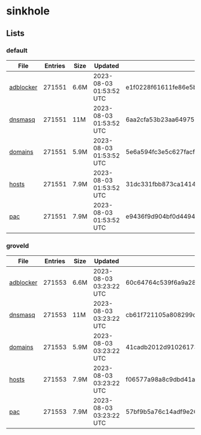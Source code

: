 # sinkhole

## Lists

### default

|File|Entries|Size|Updated|Hash|
|-|-|-|-|-|
|[adblocker](https://raw.githubusercontent.com/groveld/sinkhole/lists/default/adblocker.txt)|271551|6.6M|2023-08-03 01:53:52 UTC|e1f0228f61611fe86e5b235f0d68ff2d64621a418f6acee91f739d413dff4480|
|[dnsmasq](https://raw.githubusercontent.com/groveld/sinkhole/lists/default/dnsmasq.txt)|271551|11M|2023-08-03 01:53:52 UTC|6aa2cfa53b23aa64975eda55e9ae0f2dcd7b8c9934178862cf4899a4874167fa|
|[domains](https://raw.githubusercontent.com/groveld/sinkhole/lists/default/domains.txt)|271551|5.9M|2023-08-03 01:53:52 UTC|5e6a594fc3e5c627facff00e81f20899714fc2661c6257c5c3f981bf2d12254a|
|[hosts](https://raw.githubusercontent.com/groveld/sinkhole/lists/default/hosts.txt)|271551|7.9M|2023-08-03 01:53:52 UTC|31dc331fbb873ca14140999e9a099afb7fb4a213008d1aef543b45650c76e15c|
|[pac](https://raw.githubusercontent.com/groveld/sinkhole/lists/default/pac.txt)|271551|7.9M|2023-08-03 01:53:52 UTC|e9436f9d904bf0d4494c28b07af42cd307ea0d299159a16c84c6363cff040f80|

### groveld

|File|Entries|Size|Updated|Hash|
|-|-|-|-|-|
|[adblocker](https://raw.githubusercontent.com/groveld/sinkhole/lists/groveld/adblocker.txt)|271553|6.6M|2023-08-03 03:23:22 UTC|60c64764c539f6a9a28f8bbfb90a308277dcb2299514e8ec5d885ba2c77d39d9|
|[dnsmasq](https://raw.githubusercontent.com/groveld/sinkhole/lists/groveld/dnsmasq.txt)|271553|11M|2023-08-03 03:23:22 UTC|cb61f721105a808299d27319a030ad7c0c802327d5f0a373cf82ed0af7c6f07a|
|[domains](https://raw.githubusercontent.com/groveld/sinkhole/lists/groveld/domains.txt)|271553|5.9M|2023-08-03 03:23:22 UTC|41cadb2012d91026173bfa0a3afc78739482664bd7d619fcc87a006abae55efb|
|[hosts](https://raw.githubusercontent.com/groveld/sinkhole/lists/groveld/hosts.txt)|271553|7.9M|2023-08-03 03:23:22 UTC|f06577a98a8c9dbd41a019953fb8a2bb4aeeb5d227de23e3a32e7491e5e79240|
|[pac](https://raw.githubusercontent.com/groveld/sinkhole/lists/groveld/pac.txt)|271553|7.9M|2023-08-03 03:23:22 UTC|57bf9b5a76c14adf9e261cc0bef407b57906dc92a8ca380a5c039ffae6f33eae|
